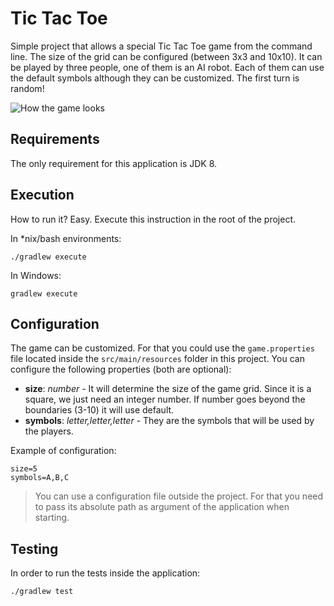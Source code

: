 Tic Tac Toe
===========

Simple project that allows a special Tic Tac Toe game from the command line.
The size of the grid can be configured (between 3x3 and 10x10).
It can be played by three people, one of them is an AI robot. 
Each of them can use the default symbols although they can be customized.
The first turn is random!

![How the game looks](https://media.giphy.com/media/7JBkg3fKumeX0xbBWU/giphy.gif)

Requirements
------------

The only requirement for this application is JDK 8.

Execution
---------

How to run it? Easy. Execute this instruction in the root of the project.

In *nix/bash environments:

```console
./gradlew execute
```

In Windows:

```console
gradlew execute
```

Configuration
-------------

The game can be customized.
For that you could use the `game.properties` file located inside
the `src/main/resources` folder in this project.
You can configure the following properties (both are optional):
- **size**: *number* - It will determine the size of the game grid.
Since it is a square, we just need an integer number.
If number goes beyond the boundaries (3-10) it will use default.
- **symbols**: *letter,letter,letter* - They are the symbols that
will be used by the players.

Example of configuration:

```properties
size=5
symbols=A,B,C
```

> You can use a configuration file outside the project.
> For that you need to pass its absolute path as argument of the
> application when starting.

Testing
-------

In order to run the tests inside the application:

```console
./gradlew test
```
